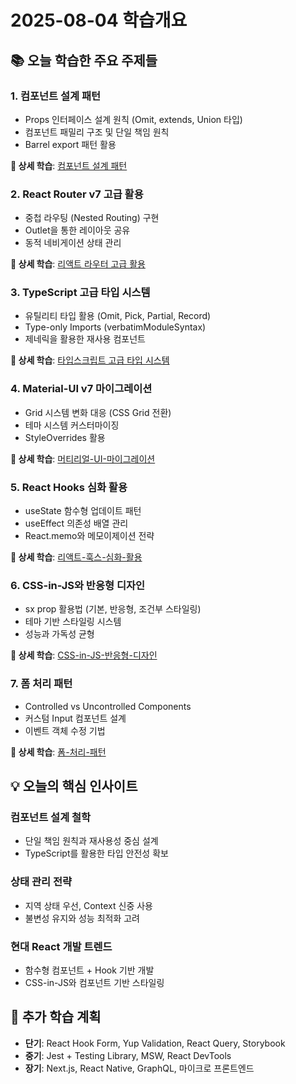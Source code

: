 # 2025-08-04 학습개요

## 📚 오늘 학습한 주요 주제들

### 1. 컴포넌트 설계 패턴
- Props 인터페이스 설계 원칙 (Omit, extends, Union 타입)
- 컴포넌트 패밀리 구조 및 단일 책임 원칙
- Barrel export 패턴 활용

**📖 상세 학습**: [컴포넌트 설계 패턴](../학습상세/2025-08-04/01-컴포넌트-설계-패턴.md)

### 2. React Router v7 고급 활용
- 중첩 라우팅 (Nested Routing) 구현
- Outlet을 통한 레이아웃 공유
- 동적 네비게이션 상태 관리

**📖 상세 학습**: [리액트 라우터 고급 활용](../학습상세/2025-08-04/02-리액트-라우터-고급-활용.md)

### 3. TypeScript 고급 타입 시스템
- 유틸리티 타입 활용 (Omit, Pick, Partial, Record)
- Type-only Imports (verbatimModuleSyntax)
- 제네릭을 활용한 재사용 컴포넌트

**📖 상세 학습**: [타입스크립트 고급 타입 시스템](../학습상세/2025-08-04/03-타입스크립트-고급-타입-시스템.md)

### 4. Material-UI v7 마이그레이션
- Grid 시스템 변화 대응 (CSS Grid 전환)
- 테마 시스템 커스터마이징
- StyleOverrides 활용

**📖 상세 학습**: [머티리얼-UI-마이그레이션](../학습상세/2025-08-04/04-머티리얼-UI-마이그레이션.md)

### 5. React Hooks 심화 활용
- useState 함수형 업데이트 패턴
- useEffect 의존성 배열 관리
- React.memo와 메모이제이션 전략

**📖 상세 학습**: [리액트-훅스-심화-활용](../학습상세/2025-08-04/05-리액트-훅스-심화-활용.md)

### 6. CSS-in-JS와 반응형 디자인
- sx prop 활용법 (기본, 반응형, 조건부 스타일링)
- 테마 기반 스타일링 시스템
- 성능과 가독성 균형

**📖 상세 학습**: [CSS-in-JS-반응형-디자인](../학습상세/2025-08-04/06-CSS-in-JS-반응형-디자인.md)

### 7. 폼 처리 패턴
- Controlled vs Uncontrolled Components
- 커스텀 Input 컴포넌트 설계
- 이벤트 객체 수정 기법

**📖 상세 학습**: [폼-처리-패턴](../학습상세/2025-08-04/07-폼-처리-패턴.md)

## 💡 오늘의 핵심 인사이트

### 컴포넌트 설계 철학
- 단일 책임 원칙과 재사용성 중심 설계
- TypeScript를 활용한 타입 안전성 확보

### 상태 관리 전략  
- 지역 상태 우선, Context 신중 사용
- 불변성 유지와 성능 최적화 고려

### 현대 React 개발 트렌드
- 함수형 컴포넌트 + Hook 기반 개발
- CSS-in-JS와 컴포넌트 기반 스타일링

## 📖 추가 학습 계획
- **단기**: React Hook Form, Yup Validation, React Query, Storybook
- **중기**: Jest + Testing Library, MSW, React DevTools
- **장기**: Next.js, React Native, GraphQL, 마이크로 프론트엔드